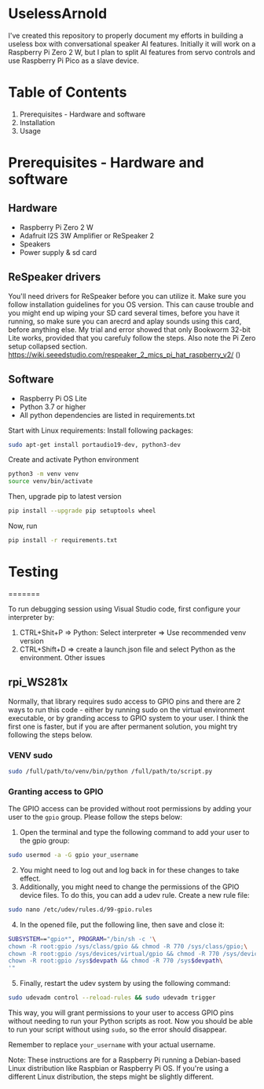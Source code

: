 # UselessArnold

I've created this repository to properly document my efforts in building a useless box with conversational speaker AI features. 
Initially it will work on a Raspberry Pi Zero 2 W, but I plan to split AI features from servo controls and use Raspberry Pi Pico as a slave device.

# Table of Contents
1. Prerequisites - Hardware and software
2. Installation
3. Usage


# Prerequisites - Hardware and software
## Hardware
- Raspberry Pi Zero 2 W
- Adafruit I2S 3W Amplifier or ReSpeaker 2
- Speakers
- Power supply & sd card

## ReSpeaker drivers
You'll need drivers for ReSpeaker before you can utilize it.
Make sure you follow installation guidelines for you OS version. This can cause trouble and you might end up wiping your SD card several times, before you have it running, so make sure you can arecrd and aplay sounds using this card, before anything else.
My trial and error showed that only Bookworm 32-bit Lite works, provided that you carefuly follow the steps. Also note the Pi Zero setup collapsed section.
https://wiki.seeedstudio.com/respeaker_2_mics_pi_hat_raspberry_v2/ ()

## Software
- Raspberry Pi OS Lite
- Python 3.7 or higher
- All python dependencies are listed in requirements.txt

Start with Linux requirements:
Install following packages:
```bash
sudo apt-get install portaudio19-dev, python3-dev
```

Create and activate Python environment
```bash
python3 -m venv venv
source venv/bin/activate
```

Then, upgrade pip to latest version
```bash
pip install --upgrade pip setuptools wheel
```

Now, run 
```bash
pip install -r requirements.txt
```

# Testing
=======

To run debugging session using Visual Studio code, first configure your interpreter by:
1. CTRL+Shit+P => Python: Select interpreter => Use recommended venv version
2. CTRL+Shift+D => create a launch.json file and select Python as the environment.
Other issues
## rpi_WS281x
Normally, that library requires sudo access to GPIO pins and there are 2 ways to run this code - either by running sudo on the virtual environment executable, or by granding access to GPIO system to your user. I think the first one is faster, but if you are after permanent solution, you might try following the steps below.
### VENV sudo
```bash
sudo /full/path/to/venv/bin/python /full/path/to/script.py
```
### Granting access to GPIO
The GPIO access can be provided without root permissions by adding your user to the `gpio` group.
Please follow the steps below:

1. Open the terminal and type the following command to add your user to the gpio group:
```bash
sudo usermod -a -G gpio your_username
```
2. You might need to log out and log back in for these changes to take effect.
3. Additionally, you might need to change the permissions of the GPIO device files. To do this, you can add a udev rule. Create a new rule file:
```bash
sudo nano /etc/udev/rules.d/99-gpio.rules
```
4. In the opened file, put the following line, then save and close it:
```bash
SUBSYSTEM=="gpio*", PROGRAM="/bin/sh -c '\
chown -R root:gpio /sys/class/gpio && chmod -R 770 /sys/class/gpio;\
chown -R root:gpio /sys/devices/virtual/gpio && chmod -R 770 /sys/devices/virtual/gpio;\
chown -R root:gpio /sys$devpath && chmod -R 770 /sys$devpath\
'"
```
5. Finally, restart the udev system by using the following command:
```bash
sudo udevadm control --reload-rules && sudo udevadm trigger
```

This way, you will grant permissions to your user to access GPIO pins without needing to run your Python scripts as root. Now you should be able to run your script without using `sudo`, so the error should disappear.

Remember to replace `your_username` with your actual username. 

Note: These instructions are for a Raspberry Pi running a Debian-based Linux distribution like Raspbian or Raspberry Pi OS. If you're using a different Linux distribution, the steps might be slightly different.